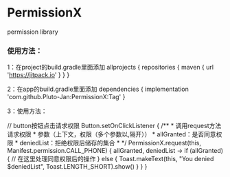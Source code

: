 # PermissionX
permission library
### 使用方法：

1：在project的build.gradle里面添加
  allprojects {
    repositories {
      maven { url 'https://jitpack.io' }
    }
  }
            
2：在app的build.gradle里面添加
   dependencies {
     implementation 'com.github.Pluto-Jan:PermissionX:Tag'
   }

3：使用方法：

// button按钮点击请求权限
Button.setOnClickListener {
            /**
             * 调用request方法请求权限
             * 参数（上下文，权限（多个参数以,隔开））
             * allGranted：是否同意权限
             * deniedList：拒绝权限后储存的集合
             * 
             */
            PermissionX.request(this, Manifest.permission.CALL_PHONE) { allGranted, deniedList ->
                if (allGranted) {
                    // 在这里处理同意权限后的操作
                } else {
                    Toast.makeText(this, "You denied $deniedList", Toast.LENGTH_SHORT).show()
                }
            }
        }
